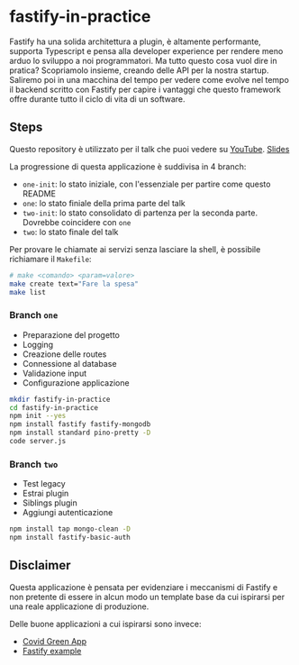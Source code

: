 # fastify-in-practice
Fastify ha una solida architettura a plugin, è altamente performante, supporta Typescript e pensa alla developer experience per rendere meno arduo lo sviluppo a noi programmatori. Ma tutto questo cosa vuol dire in pratica? Scopriamolo insieme, creando delle API per la nostra startup. Saliremo poi in una macchina del tempo per vedere come evolve nel tempo il backend scritto con Fastify per capire i vantaggi che questo framework offre durante tutto il ciclo di vita di un software.


## Steps

Questo repository è utilizzato per il talk che puoi vedere su [YouTube](https://www.youtube.com/watch?v=WBvzJeWgylU&t=3833s).
[Slides](https://docs.google.com/presentation/d/1bpKWlrkdYaWQElMH3z9pkZtRgER7y9uCIpgpW6_rzM4/edit)


La progressione di questa applicazione è suddivisa in 4 branch:

- `one-init`: lo stato iniziale, con l'essenziale per partire come questo README
- `one`: lo stato finiale della prima parte del talk
- `two-init`: lo stato consolidato di partenza per la seconda parte. Dovrebbe coincidere con `one`
- `two`: lo stato finale del talk

Per provare le chiamate ai servizi senza lasciare la shell, è possibile richiamare il `Makefile`:

```sh
# make <comando> <param=valore>
make create text="Fare la spesa"
make list
```

### Branch `one`

- Preparazione del progetto
- Logging
- Creazione delle routes
- Connessione al database
- Validazione input
- Configurazione applicazione

```sh
mkdir fastify-in-practice
cd fastify-in-practice
npm init --yes
npm install fastify fastify-mongodb
npm install standard pino-pretty -D
code server.js
```

### Branch `two`

- Test legacy
- Estrai plugin
- Siblings plugin
- Aggiungi autenticazione

```sh
npm install tap mongo-clean -D
npm install fastify-basic-auth
```

## Disclaimer

Questa applicazione è pensata per evidenziare i meccanismi di Fastify e non pretente di essere
in alcun modo un template base da cui ispirarsi per una reale applicazione di produzione.

Delle buone applicazioni a cui ispirarsi sono invece:

- [Covid Green App](https://github.com/covidgreen/covid-green-backend-api#readme)
- [Fastify example](https://github.com/delvedor/fastify-example#readme)
